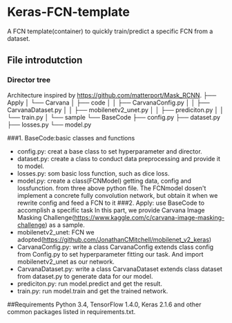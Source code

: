 # Keras-FCN-template
A FCN template(container) to quickly train/predict a specific FCN from a dataset.
## File introdutction
### Director tree
Architecture inspired by https://github.com/matterport/Mask_RCNN.
├── Apply
│   └── Carvana
│       ├── code
│       │   ├── CarvanaConfig.py
│       │   ├── CarvanaDataset.py
│       │   ├── mobilenetv2_unet.py
│       │   ├── prediciton.py
│       │   └── train.py
│       └── sample
└── BaseCode
    ├── config.py
    ├── dataset.py
    ├── losses.py
    └── model.py
    
###1. BaseCode:basic classes and functions
* config.py: creat a base class to set hyperparameter and director.
* dataset.py: create a class to conduct data preprocessing and provide it to model.
* losses.py: som basic loss function, such as dice loss.
* model.py: create a class(FCNModel) getting data, config and lossfunction. from three above python file. The FCNmodel dosen't implement a concrete fully convolution network, but obtain it when we rewrite config and feed a FCN to it
###2. Apply: use BaseCode to accomplish a specific task
In this part, we provide Carvana Image Masking Challenge(https://www.kaggle.com/c/carvana-image-masking-challenge)
 as a sample.
* mobilenetv2_unet: FCN we adopted(https://github.com/JonathanCMitchell/mobilenet_v2_keras)
* CarvanaConfig.py: write a class CarvanaConfig extends class config from Config.py to set hyperparameter fitting our task. And import mobilenetv2_unet as our network.
* CarvanaDataset.py: write a class CarvanaDataset extends class dataset from dataset.py to generate data for our model.
* prediciton.py: run model.predict and get the result.
* train.py: run model.train and get the trained network.

##Requirements
Python 3.4, TensorFlow 1.4.0, Keras 2.1.6 and other common packages listed in requirements.txt.
